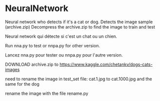 # NeuralNetwork


Neural network who  detects if it's a cat or dog.
Detects the image sample (archive.zip)
Decompress the archive.zip to find the image to train and test

Neural network qui détecte si c'est un chat ou un chien.

Run nna.py to test or nnpa.py for other version.

Lancez nna.py pour tester ou nnpa.py pour l'autre version.

DOWNLOAD archive.zip to
https://www.kaggle.com/chetankv/dogs-cats-images

need to rename the image in test_set file: cat.1.jpg to cat.1000.jpg and the same for the dog

rename the image with the file rename.py
